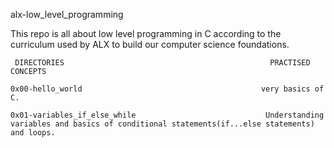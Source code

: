 alx-low_level_programming

This repo is all about low level programming in C according to the curriculum used by ALX to build our computer science foundations.

     DIRECTORIES                                              PRACTISED CONCEPTS
    
    0x00-hello_world                                        very basics of C.

    0x01-variables_if_else_while                             Understanding variables and basics of conditional statements(if...else statements) and loops.

